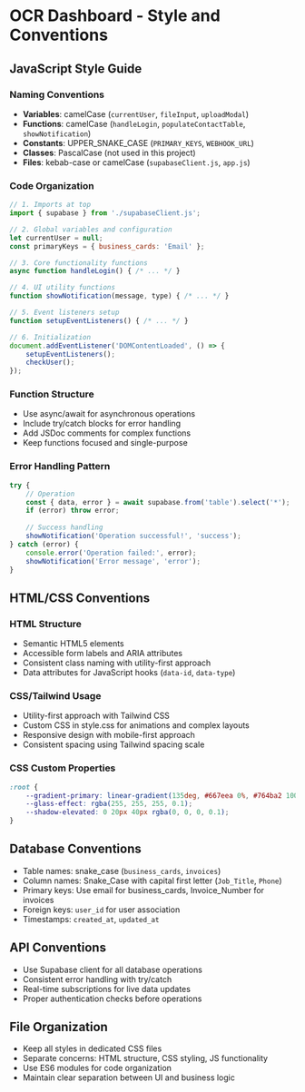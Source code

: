 # OCR Dashboard - Style and Conventions

## JavaScript Style Guide

### Naming Conventions
- **Variables**: camelCase (`currentUser`, `fileInput`, `uploadModal`)
- **Functions**: camelCase (`handleLogin`, `populateContactTable`, `showNotification`)
- **Constants**: UPPER_SNAKE_CASE (`PRIMARY_KEYS`, `WEBHOOK_URL`)
- **Classes**: PascalCase (not used in this project)
- **Files**: kebab-case or camelCase (`supabaseClient.js`, `app.js`)

### Code Organization
```javascript
// 1. Imports at top
import { supabase } from './supabaseClient.js';

// 2. Global variables and configuration
let currentUser = null;
const primaryKeys = { business_cards: 'Email' };

// 3. Core functionality functions
async function handleLogin() { /* ... */ }

// 4. UI utility functions
function showNotification(message, type) { /* ... */ }

// 5. Event listeners setup
function setupEventListeners() { /* ... */ }

// 6. Initialization
document.addEventListener('DOMContentLoaded', () => {
    setupEventListeners();
    checkUser();
});
```

### Function Structure
- Use async/await for asynchronous operations
- Include try/catch blocks for error handling
- Add JSDoc comments for complex functions
- Keep functions focused and single-purpose

### Error Handling Pattern
```javascript
try {
    // Operation
    const { data, error } = await supabase.from('table').select('*');
    if (error) throw error;
    
    // Success handling
    showNotification('Operation successful!', 'success');
} catch (error) {
    console.error('Operation failed:', error);
    showNotification('Error message', 'error');
}
```

## HTML/CSS Conventions

### HTML Structure
- Semantic HTML5 elements
- Accessible form labels and ARIA attributes
- Consistent class naming with utility-first approach
- Data attributes for JavaScript hooks (`data-id`, `data-type`)

### CSS/Tailwind Usage
- Utility-first approach with Tailwind CSS
- Custom CSS in style.css for animations and complex layouts
- Responsive design with mobile-first approach
- Consistent spacing using Tailwind spacing scale

### CSS Custom Properties
```css
:root {
    --gradient-primary: linear-gradient(135deg, #667eea 0%, #764ba2 100%);
    --glass-effect: rgba(255, 255, 255, 0.1);
    --shadow-elevated: 0 20px 40px rgba(0, 0, 0, 0.1);
}
```

## Database Conventions
- Table names: snake_case (`business_cards`, `invoices`)
- Column names: Snake_Case with capital first letter (`Job_Title`, `Phone`)
- Primary keys: Use email for business_cards, Invoice_Number for invoices
- Foreign keys: `user_id` for user association
- Timestamps: `created_at`, `updated_at`

## API Conventions
- Use Supabase client for all database operations
- Consistent error handling with try/catch
- Real-time subscriptions for live data updates
- Proper authentication checks before operations

## File Organization
- Keep all styles in dedicated CSS files
- Separate concerns: HTML structure, CSS styling, JS functionality
- Use ES6 modules for code organization
- Maintain clear separation between UI and business logic
